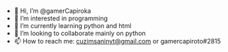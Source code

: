 - 👋 Hi, I’m @gamerCapiroka
- 👀 I’m interested in programming
- 🌱 I’m currently learning python and html
- 💞️ I’m looking to collaborate mainly on python
- 📫 How to reach me: cuzimsaninyt@gmail.com or gamercapiroto#2815

<!---
gamerCapiroka/gamerCapiroka is a ✨ special ✨ repository because its `README.md` (this file) appears on your GitHub profile.
You can click the Preview link to take a look at your changes.
--->
